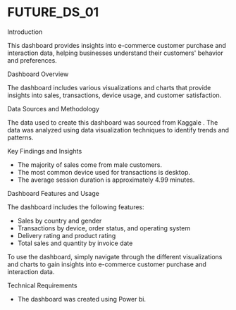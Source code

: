 # FUTURE_DS_01
Introduction

This dashboard provides insights into e-commerce customer purchase and interaction data, helping businesses understand their customers' behavior and preferences.

Dashboard Overview

The dashboard includes various visualizations and charts that provide insights into sales, transactions, device usage, and customer satisfaction.

Data Sources and Methodology

The data used to create this dashboard was sourced from Kaggale . The data was analyzed using data visualization techniques to identify trends and patterns.

Key Findings and Insights

- The majority of sales come from male customers.
- The most common device used for transactions is desktop.
- The average session duration is approximately 4.99 minutes.

Dashboard Features and Usage

The dashboard includes the following features:

- Sales by country and gender
- Transactions by device, order status, and operating system
- Delivery rating and product rating
- Total sales and quantity by invoice date

To use the dashboard, simply navigate through the different visualizations and charts to gain insights into e-commerce customer purchase and interaction data.

Technical Requirements

- The dashboard was created using Power bi.
